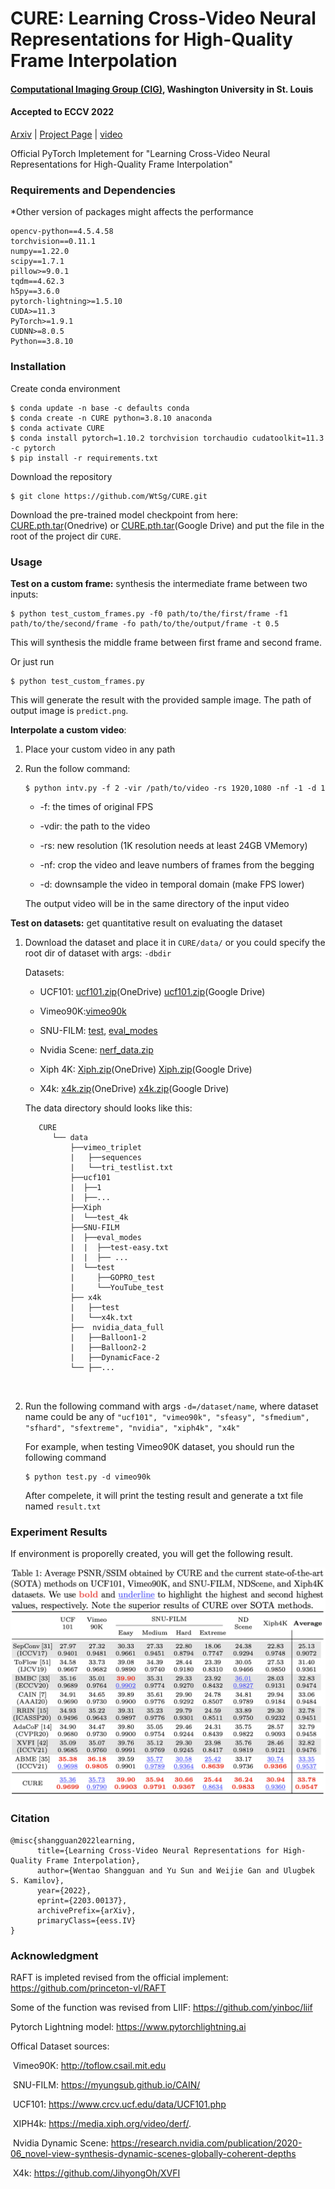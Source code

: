 # CURE: Learning Cross-Video Neural Representations for High-Quality Frame Interpolation

#### [Computational Imaging Group (CIG)](https://cigroup.wustl.edu), Washington University in St. Louis

#### Accepted to ECCV 2022 

[Arxiv](https://arxiv.org/abs/2203.00137) | [Project Page](https://www.cse.wustl.edu/~kamilov/projects/2022/cure/) | [video](https://youtu.be/mSV0KsxHT-A)

Official PyTorch Impletement for "Learning Cross-Video Neural Representations for High-Quality Frame Interpolation"

### Requirements and Dependencies 

*Other version of packages might affects the performance 

```
opencv-python==4.5.4.58
torchvision==0.11.1
numpy==1.22.0
scipy==1.7.1
pillow>=9.0.1
tqdm==4.62.3
h5py==3.6.0
pytorch-lightning>=1.5.10
CUDA>=11.3
PyTorch>=1.9.1
CUDNN>=8.0.5
Python==3.8.10
```

###  Installation

Create conda environment 

```
$ conda update -n base -c defaults conda
$ conda create -n CURE python=3.8.10 anaconda
$ conda activate CURE
$ conda install pytorch=1.10.2 torchvision torchaudio cudatoolkit=11.3 -c pytorch
$ pip install -r requirements.txt
```

Download the repository

```
$ git clone https://github.com/WtSg/CURE.git
```

Download the  pre-trained model checkpoint from here: [CURE.pth.tar](https://gowustl-my.sharepoint.com/:u:/g/personal/wentao_shangguan_wustl_edu/Ebar3nGuH-pNkK-_oNJf_4QB8IksM46qurX3YdQLICMrgg?e=c0b1Qv)(Onedrive) or [CURE.pth.tar](https://drive.google.com/file/d/1V4xPAkWYBEwhv7chvYOagbhUWhVSlKlg/view?usp=sharing)(Google Drive) and put the file in the root of the project dir ```CURE```.

### Usage

**Test on a custom frame:** synthesis the intermediate frame between two inputs:

```
$ python test_custom_frames.py -f0 path/to/the/first/frame -f1 path/to/the/second/frame -fo path/to/the/output/frame -t 0.5
```

This will synthesis the middle frame between first frame and second frame. 

Or just run 

```
$ python test_custom_frames.py
```

This will generate the result with the provided sample image. The path of output image  is ```predict.png```.



**Interpolate a custom video**:  

1. Place your custom video in any path 

2. Run the follow command: 

   ```
   $ python intv.py -f 2 -vir /path/to/video -rs 1920,1080 -nf -1 -d 1
   ```

   - -f: the times of original FPS 

   - -vdir: the path to the video 

   - -rs: new resolution (1K resolution needs at least 24GB VMemory)

   - -nf: crop the video and leave numbers of frames from the begging 
   - -d: downsample the video in temporal domain (make FPS lower) 

   The output video will be in the same directory of the input video 
   
   

**Test on datasets:** get quantitative result on evaluating the dataset 

1. Download the dataset and place it in ```CURE/data/``` or you could specify the root dir of dataset with args: ```-dbdir```

   Datasets: 

   - UCF101: [ucf101.zip](https://gowustl-my.sharepoint.com/:u:/g/personal/wentao_shangguan_wustl_edu/ETjyFvy3RuJLovZfDsKl6uQBk_RtQbJ_d4tZWcYReRHvsw?e=k6HdgC)(OneDrive) [ucf101.zip](https://drive.google.com/file/d/1PaPkamYaJ0OYPBp1ab6hCz17cKXL6UgB/view?usp=sharing)(Google Drive)

   - Vimeo90K:[vimeo90k](http://data.csail.mit.edu/tofu/testset/vimeo_interp_test.zip)

   - SNU-FILM: [test](https://www.dropbox.com/s/32wpcpt5izkhoh8/snufilm-test.zip?dl=0),  [eval_modes](https://www.dropbox.com/s/2zmnzsquv5ounvq/eval_modes.zip?dl=0)

   - Nvidia Scene: [nerf_data.zip](https://drive.google.com/drive/folders/1G-NFZKEA8KSWojUKecpJPVoq5XCjBLOV?usp=sharing)

   - Xiph 4K: [Xiph.zip](https://gowustl-my.sharepoint.com/:u:/g/personal/wentao_shangguan_wustl_edu/EfvEIk_hVvBLlQFuJcQ9bC4B9LPHw-0VR9ME4VEF8uBsgQ?e=4NwCaO)(OneDrive) [Xiph.zip](https://drive.google.com/file/d/1luID0epcWGs9mORh82cJaGcZbHJ-gVTy/view?usp=sharing)(Google Drive)

   - X4k: [x4k.zip](https://gowustl-my.sharepoint.com/:u:/g/personal/wentao_shangguan_wustl_edu/ETMZ4u-q-QlCqR7yiSiQCLkBfYc9GPBjEkHUW-VKXAYi5g?e=GOq1WV)(OneDrive) [x4k.zip](https://drive.google.com/file/d/1H9_IcAl2FiRFpd7-TlH8psChM_piDWdv/view?usp=sharing)(Google Drive)

   The data directory should looks like this:

   ```
      CURE
         └── data
             ├──vimeo_triplet
             |	 ├──sequences
             |	 └──tri_testlist.txt
             ├──ucf101
             |  ├──1
             |  ├──...
             ├──Xiph
             |  └──test_4k
             ├──SNU-FILM
             |  ├──eval_modes
             |  |  ├──test-easy.txt
             |  |  ├── ... 
             |  └──test
             |     ├──GOPRO_test
             |     └──YouTube_test
             ├── x4k
             |   ├──test
             |   └──x4k.txt
             ├──  nvidia_data_full
             |   ├──Balloon1-2
             |   ├──Balloon2-2
             |   ├──DynamicFace-2
             └── ├──...
       
       
   ```
   
   

2. Run the following command with args ```-d=/dataset/name```, where dataset name could be any of ```"ucf101", "vimeo90k", "sfeasy", "sfmedium", "sfhard", "sfextreme", "nvidia", "xiph4k", "x4k"```

   For example, when testing Vimeo90K dataset, you should run the following command 

   ```
   $ python test.py -d vimeo90k
   ```

   After compelete, it will print the testing result and generate a txt file named ```result.txt```

### Experiment Results

If environment is proporelly created, you will get the following result. 

<img src="figures/tab1.png" alt="tab1" style="zoom: 50%;" />



### Citation 

```
@misc{shangguan2022learning,
      title={Learning Cross-Video Neural Representations for High-Quality Frame Interpolation}, 
      author={Wentao Shangguan and Yu Sun and Weijie Gan and Ulugbek S. Kamilov},
      year={2022},
      eprint={2203.00137},
      archivePrefix={arXiv},
      primaryClass={eess.IV}
}
```



### Acknowledgment 

RAFT is impleted revised from the official implement: https://github.com/princeton-vl/RAFT

Some of the function was revised from LIIF: https://github.com/yinboc/liif

Pytorch Lightning model: https://www.pytorchlightning.ai

Offical Dataset sources:

​	Vimeo90K: http://toflow.csail.mit.edu

​	SNU-FILM: https://myungsub.github.io/CAIN/

​	UCF101: https://www.crcv.ucf.edu/data/UCF101.php

​	XIPH4k:  https://media.xiph.org/video/derf/.

​	Nvidia Dynamic Scene: https://research.nvidia.com/publication/2020-06_novel-view-synthesis-dynamic-scenes-globally-coherent-depths

​	X4k: https://github.com/JihyongOh/XVFI

  





